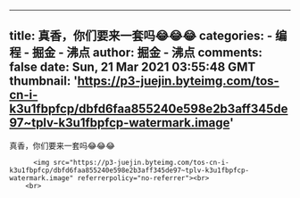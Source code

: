
---
title: 真香，你们要来一套吗😂😂😂
categories: 
    - 编程
    - 掘金 - 沸点
author: 掘金 - 沸点
comments: false
date: Sun, 21 Mar 2021 03:55:48 GMT
thumbnail: 'https://p3-juejin.byteimg.com/tos-cn-i-k3u1fbpfcp/dbfd6faa855240e598e2b3aff345de97~tplv-k3u1fbpfcp-watermark.image'
---

<div>   
真香，你们要来一套吗😂😂😂<br>
            
          <img src="https://p3-juejin.byteimg.com/tos-cn-i-k3u1fbpfcp/dbfd6faa855240e598e2b3aff345de97~tplv-k3u1fbpfcp-watermark.image" referrerpolicy="no-referrer"><br>
        <br>
          
</div>
            
